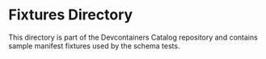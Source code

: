 # Fixtures Directory

This directory is part of the Devcontainers Catalog repository and contains sample manifest fixtures used by the schema tests.

